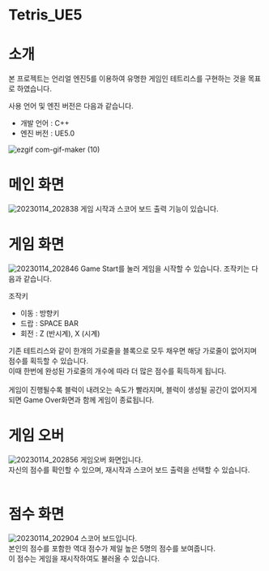 # Tetris_UE5

# 소개
본 프로젝트는 언리얼 엔진5를 이용하여 유명한 게임인 테트리스를 구현하는 것을 목표로 하였습니다.

사용 언어 및 엔진 버전은 다음과 같습니다.

* 개발 언어 : C++
* 엔진 버전 : UE5.0


![ezgif com-gif-maker (10)](https://user-images.githubusercontent.com/80028960/212459932-921e45f8-731d-4b4d-8d21-756aed0be304.gif)


# 메인 화면
![20230114_202838](https://user-images.githubusercontent.com/80028960/212472942-8f8fb9bc-575c-43ab-8e79-6af46dd4779e.png)
게임 시작과 스코어 보드 출력 기능이 있습니다.


# 게임 화면
![20230114_202846](https://user-images.githubusercontent.com/80028960/212471846-9644a422-e62e-4d43-855a-15f9013411f1.png)
Game Start를 눌러 게임을 시작할 수 있습니다.
조작키는 다음과 같습니다.

조작키
* 이동 : 방향키
* 드랍 : SPACE BAR
* 회전 : Z (반시계), X (시계)

기존 테트리스와 같이 한개의 가로줄을 블록으로 모두 채우면 해당 가로줄이 없어지며 점수를 획득할 수 있습니다.<br>
이때 한번에 완성된 가로줄의 개수에 따라 더 많은 점수를 획득하게 됩니다.<br>
<br>
게임이 진행될수록 블럭이 내려오는 속도가 빨라지며, 블럭이 생성될 공간이 없어지게 되면 Game Over화면과 함께 게임이 종료됩니다.<br>

# 게임 오버
![20230114_202856](https://user-images.githubusercontent.com/80028960/212471854-751064ad-2861-4195-8c61-582ce2b4ccd9.png)
게임오버 화면입니다.<br>
자신의 점수를 확인할 수 있으며, 재시작과 스코어 보드 출력을 선택할 수 있습니다.<br><br>


# 점수 화면
![20230114_202904](https://user-images.githubusercontent.com/80028960/212471859-9ae3aed5-8ccb-4e91-afcc-ac26035e5d29.png)
스코어 보드입니다. <br>
본인의 점수를 포함한 역대 점수가 제일 높은 5명의 점수를 보여줍니다.<br>
이 점수는 게임을 재시작하여도 불러올 수 있습니다.<br>







